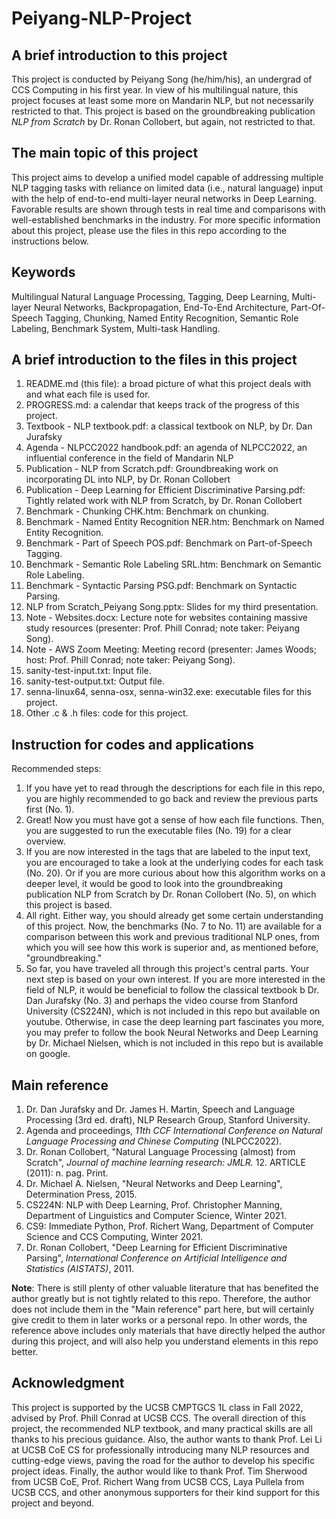 # Peiyang-NLP-Project
## A brief introduction to this project

This project is conducted by Peiyang Song (he/him/his), an undergrad of CCS Computing in his first year. In view of his multilingual nature, this project focuses at least some more on Mandarin NLP, but not necessarily restricted to that. This project is based on the groundbreaking publication *NLP from Scratch* by Dr. Ronan Collobert, but again, not restricted to that.

## The main topic of this project

This project aims to develop a unified model capable of addressing multiple NLP tagging tasks with reliance on limited data (i.e., natural language) input with the help of end-to-end multi-layer neural networks in Deep Learning. Favorable results are shown through tests in real time and comparisons with well-established benchmarks in the industry. For more specific information about this project, please use the files in this repo according to the instructions below.

## Keywords

Multilingual Natural Language Processing, Tagging, Deep Learning, Multi-layer Neural Networks, Backpropagation, End-To-End Architecture, Part-Of-Speech Tagging, Chunking, Named Entity Recognition, Semantic Role Labeling, Benchmark System, Multi-task Handling.

## A brief introduction to the files in this project

1. README.md (this file): a broad picture of what this project deals with and what each file is used for.
2. PROGRESS.md: a calendar that keeps track of the progress of this project.
3. Textbook - NLP textbook.pdf: a classical textbook on NLP, by Dr. Dan Jurafsky
4. Agenda - NLPCC2022 handbook.pdf: an agenda of NLPCC2022, an influential conference in the field of Mandarin NLP
5. Publication - NLP from Scratch.pdf: Groundbreaking work on incorporating DL into NLP, by Dr. Ronan Collobert
6. Publication - Deep Learning for Efficient Discriminative Parsing.pdf: Tightly related work with NLP from Scratch, by Dr. Ronan Collobert
7. Benchmark - Chunking CHK.htm: Benchmark on chunking.
8. Benchmark - Named Entity Recognition NER.htm: Benchmark on Named Entity Recognition.
9. Benchmark - Part of Speech POS.pdf: Benchmark on Part-of-Speech Tagging.
10. Benchmark - Semantic Role Labeling SRL.htm: Benchmark on Semantic Role Labeling.
11. Benchmark - Syntactic Parsing PSG.pdf: Benchmark on Syntactic Parsing.
12. NLP from Scratch_Peiyang Song.pptx: Slides for my third presentation.
13. Note - Websites.docx: Lecture note for websites containing massive study resources (presenter: Prof. Phill Conrad; note taker: Peiyang Song).
14. Note - AWS Zoom Meeting: Meeting record (presenter: James Woods; host: Prof. Phill Conrad; note taker: Peiyang Song).
15. sanity-test-input.txt: Input file.
18. sanity-test-output.txt: Output file.
19. senna-linux64, senna-osx, senna-win32.exe: executable files for this project.
20. Other .c & .h files: code for this project.

## Instruction for codes and applications

Recommended steps:
1. If you have yet to read through the descriptions for each file in this repo, you are highly recommended to go back and review the previous parts first (No. 1).
2. Great! Now you must have got a sense of how each file functions. Then, you are suggested to run the executable files (No. 19) for a clear overview.
3. If you are now interested in the tags that are labeled to the input text, you are encouraged to take a look at the underlying codes for each task (No. 20). Or if you are more curious about how this algorithm works on a deeper level, it would be good to look into the groundbreaking publication NLP from Scratch by Dr. Ronan Collobert (No. 5), on which this project is based.
4. All right. Either way, you should already get some certain understanding of this project. Now, the benchmarks (No. 7 to No. 11) are available for a comparison between this work and previous traditional NLP ones, from which you will see how this work is superior and, as mentioned before, "groundbreaking."
5. So far, you have traveled all through this project's central parts. Your next step is based on your own interest. If you are more interested in the field of NLP, it would be beneficial to follow the classical textbook b Dr. Dan Jurafsky (No. 3) and perhaps the video course from Stanford University (CS224N), which is not included in this repo but available on youtube. Otherwise, in case the deep learning part fascinates you more, you may prefer to follow the book Neural Networks and Deep Learning by Dr. Michael Nielsen, which is not included in this repo but is available on google.

## Main reference

1. Dr. Dan Jurafsky and Dr. James H. Martin, Speech and Language Processing (3rd ed. draft), NLP Research Group, Stanford University.
2. Agenda and proceedings, *11th CCF International Conference on Natural Language Processing and Chinese Computing* (NLPCC2022).
3. Dr. Ronan Collobert, "Natural Language Processing (almost) from Scratch", *Journal of machine learning research: JMLR.* 12. ARTICLE (2011): n. pag. Print.
4. Dr. Michael A. Nielsen, "Neural Networks and Deep Learning", Determination Press, 2015.
5. CS224N: NLP with Deep Learning, Prof. Christopher Manning, Department of Linguistics and Computer Science, Winter 2021.
6. CS9: Immediate Python, Prof. Richert Wang, Department of Computer Science and CCS Computing, Winter 2021.
7. Dr. Ronan Collobert, "Deep Learning for Efficient Discriminative Parsing", *International Conference on Artificial Intelligence and Statistics (AISTATS)*, 2011.

**Note**: There is still plenty of other valuable literature that has benefited the author greatly but is not tightly related to this repo. Therefore, the author does not include them in the "Main reference" part here, but will certainly give credit to them in later works or a personal repo. In other words, the reference above includes only materials that have directly helped the author during this project, and will also help you understand elements in this repo better.

## Acknowledgment

This project is supported by the UCSB CMPTGCS 1L class in Fall 2022, advised by Prof. Phill Conrad at UCSB CCS. The overall direction of this project, the recommended NLP textbook, and many practical skills are all thanks to his precious guidance. Also, the author wants to thank Prof. Lei Li at UCSB CoE CS for professionally introducing many NLP resources and cutting-edge views, paving the road for the author to develop his specific project ideas. Finally, the author would like to thank Prof. Tim Sherwood from UCSB CoE, Prof. Richert Wang from UCSB CCS, Laya Pullela from UCSB CCS, and other anonymous supporters for their kind support for this project and beyond.
